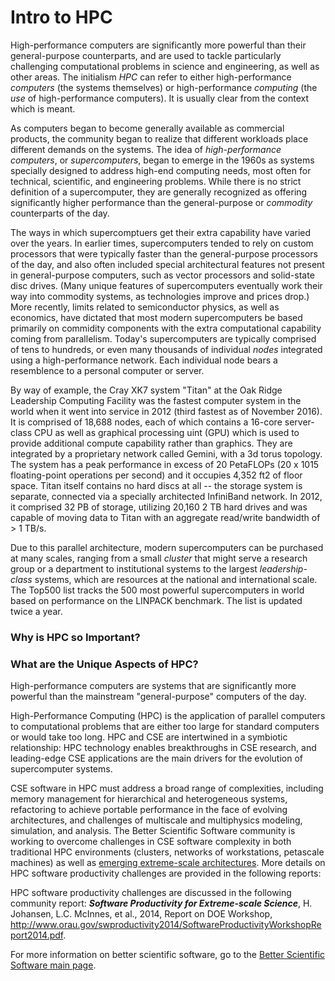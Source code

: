 # Intro to HPC

<!--- This is meant to be the deck, if one is required for this type of document --->
High-performance computers are significantly more powerful than their general-purpose counterparts, and are used to tackle particularly challenging computational problems in science and engineering, as well as other areas. The initialism *HPC* can refer to either high-performance *computers* (the systems themselves) or high-performance *computing* (the *use* of high-performance computers).  It is usually clear from the context which is meant.

As computers began to become generally available as commercial products, the community began to realize that different workloads place different demands on the systems.  The idea of *high-performance computers*, or *supercomputers*, began to emerge in the 1960s as systems specially designed to address high-end computing needs, most often for technical, scientific, and engineering problems.  While there is no strict definition of a supercomputer, they are generally recognized as offering significantly higher performance than the general-purpose or *commodity* counterparts of the day.

The ways in which supercomptuers get their extra capability have varied over the years.  In earlier times, supercomputers tended to rely on custom processors that were typically faster than the general-purpose processors of the day, and also often included special architectural features not present in general-purpose computers, such as vector processors and solid-state disc drives. (Many unique features of supercomputers eventually work their way into commodity systems, as technologies improve and prices drop.) More recently, limits related to semiconductor physics, as well as economics, have dictated that most modern supercomputers be based primarily on commidity components with the extra computational capability coming from parallelism.  Today's supercomputers are typically comprised of tens to hundreds, or even many thousands of individual *nodes* integrated using a high-performance network.  Each individual node bears a resemblence to a personal computer or server.  

By way of example, the Cray XK7 system "Titan" at the Oak Ridge Leadership Computing Facility was the fastest computer system in the world when it went into service in 2012 (third fastest as of November 2016).  It is comprised of 18,688 nodes, each of which contains a 16-core server-class CPU as well as graphical processing uint (GPU) which is used to provide additional compute capability rather than graphics.  They are integrated by a proprietary network called Gemini, with a 3d torus topology.  The system has a peak performance in excess of 20 PetaFLOPs (20 x 1015 floating-point operations per second) and it occupies 4,352 ft2 of floor space.  Titan itself contains no hard discs at all -- the storage system is separate, connected via a specially architected InfiniBand network. In 2012, it comprised 32 PB of storage, utilizing 20,160 2 TB hard drives and was capable of moving data to Titan with an aggregate read/write bandwidth of > 1 TB/s.

Due to this parallel architecture, modern supercomputers can be purchased at many scales, ranging from a small *cluster* that might serve a research group or a department to institutional systems to the largest *leadership-class* systems, which are resources at the national and international scale.  The Top500 list tracks the 500 most powerful supercomputers in world based on performance on the LINPACK benchmark.  The list is updated twice a year.

### Why is HPC so Important?

### What are the Unique Aspects of HPC?

High-performance computers are systems that are significantly more powerful than the mainstream "general-purpose" computers of the day.


High-Performance Computing (HPC) is the application of parallel computers to computational problems that are either too large for standard computers or would take too long.  HPC and CSE are intertwined in a symbiotic relationship: HPC technology enables breakthroughs in CSE research, and leading-edge CSE applications are the main drivers for the evolution of supercomputer systems.  

CSE software in HPC must address a broad range of complexities, including memory management for hierarchical and heterogeneous systems, refactoring to achieve portable performance in the face of evolving architectures, and challenges of multiscale and multiphysics modeling, simulation, and analysis.  The Better Scientific Software community is working to overcome challenges in CSE software complexity in both traditional HPC environments (clusters, networks of workstations, petascale machines) as well as [emerging extreme-scale architectures](Communities.ExascaleComputing.md).  More details on HPC software productivity challenges are provided in the following reports:

HPC software productivity challenges are discussed in the following community report: _**Software Productivity for Extreme-scale Science**_, H. Johansen, L.C. McInnes, et al., 2014, Report on DOE Workshop, http://www.orau.gov/swproductivity2014/SoftwareProductivityWorkshopReport2014.pdf.

For more information on better scientific software, go to the [Better Scientific Software main page](http://betterscientificsoftware.info).

<!---
BSSw Site: Get Oriented: About HPC
--->
